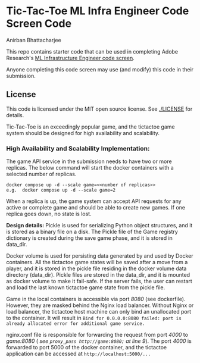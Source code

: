 # Tic-Tac-Toe ML Infra Engineer Code Screen Code 
Anirban Bhattacharjee

This repo contains starter code that can be used in completing Adobe Research's
[ML Infrastructure Engineer code
screen](https://tic-tac-toe.ethos61-stage-va7.ethos.adobe.net/doc/infra/instructions.html).

Anyone completing this code screen may use (and modify) this code in their
submission.

## License

This code is licensed under the MIT open source license. See
[./LICENSE](LICENSE) for details.

Tic-Tac-Toe is an exceedingly popular game, and the tictactoe game system should be designed for high availability and scalability. 


### High Availability and Scalability Implementation:
The game API service in the submission needs to have two or more replicas. The below command will start the docker containers with a selected number of replicas.

```
docker compose up -d --scale game=<<number of replicas>>
e.g.  docker compose up -d --scale game=2
```

When a replica is up, the game system can accept API requests for any active or complete game and should be able to create new games. If one replica goes down, no state is lost. 

**Design details:**
Pickle is used for serializing Python object structures, and it is stored as a binary file on a disk. The Pickle file of the Game registry dictionary is created during the save game phase, and it is stored in data_dir.

Docker volume is used for persisting data generated by and used by Docker containers. All the tictactoe game states will be saved after a move from a player, and it is stored in the pickle file residing in the docker volume data directory (data_dir). Pickle files are stored in the data_dir, and it is mounted as docker volume to make it fail-safe. If the server fails, the user can restart and load the last known tictactoe game state from the pickle file.

Game in the local containers is accessible via port _8080_ (see dockerfile). However, they are masked behind the Nginx load balancer. Without Nginx or load balancer, the tictactoe host machine can only bind an unallocated port to the container. It will result in `Bind for 0.0.0.0:8080 failed: port is already allocated error for additional game service.`


nginx.conf file is responsible for forwarding the request from port _4000_ to _game:8080_ ( _see ```proxy_pass http://game:8080;``` at line 9_). The port _4000_ is forwarded to port 5000 of the docker container, and the tictactoe application can be accessed at `http://localhost:5000/...`
